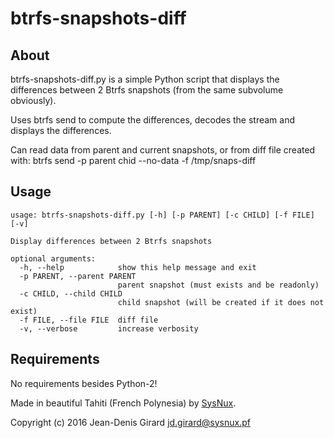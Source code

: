 btrfs-snapshots-diff
====================

About
-----
btrfs-snapshots-diff.py is a  simple Python script that displays the differences 
between 2 Btrfs snapshots (from the same subvolume obviously).

Uses btrfs send to compute the differences, decodes the stream and 
displays the differences.

Can read data from parent and current snapshots, or from diff
file created with:
btrfs send -p parent chid --no-data -f /tmp/snaps-diff

Usage
-----

    usage: btrfs-snapshots-diff.py [-h] [-p PARENT] [-c CHILD] [-f FILE] [-v]
    
    Display differences between 2 Btrfs snapshots
    
    optional arguments:
      -h, --help            show this help message and exit
      -p PARENT, --parent PARENT
                            parent snapshot (must exists and be readonly)
      -c CHILD, --child CHILD
                            child snapshot (will be created if it does not exist)
      -f FILE, --file FILE  diff file
      -v, --verbose         increase verbosity

Requirements
------------
No requirements besides Python-2!


Made in beautiful Tahiti (French Polynesia) by [SysNux](http://wwww.sysnux.pf/).

Copyright (c) 2016 Jean-Denis Girard <jd.girard@sysnux.pf>
